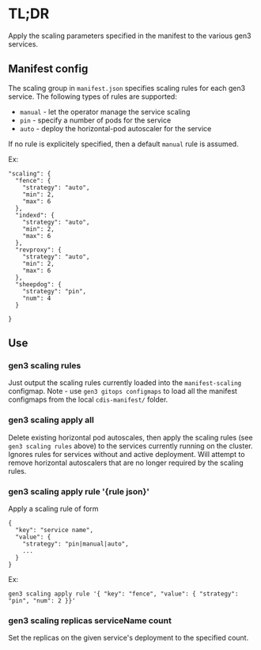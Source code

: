 # TL;DR

Apply the scaling parameters specified in the manifest to the
various gen3 services.

## Manifest config

The scaling group in `manifest.json` specifies
scaling rules for each gen3 service.  The following types of rules are supported:

* `manual` - let the operator manage the service scaling
* `pin` - specify a number of pods for the service
* `auto` - deploy the horizontal-pod autoscaler for the service

If no rule is explicitely
specified, then a default `manual` rule is assumed.

Ex:
```
"scaling": {
  "fence": {
    "strategy": "auto",
    "min": 2,
    "max": 6
  },
  "indexd": {
    "strategy": "auto",
    "min": 2,
    "max": 6
  },
  "revproxy": {
    "strategy": "auto",
    "min": 2,
    "max": 6
  },
  "sheepdog": {
    "strategy": "pin",
    "num": 4 
  }

}
```

## Use

### gen3 scaling rules

Just output the scaling rules currently loaded into the `manifest-scaling` configmap.
Note - use `gen3 gitops configmaps` to load all the manifest configmaps from the local `cdis-manifest/` folder.

### gen3 scaling apply all

Delete existing horizontal pod autoscales, then apply the scaling rules (see `gen3 scaling rules` above) to the services currently running on the cluster.  Ignores rules for services without and active deployment.  Will attempt to remove horizontal autoscalers that are no longer required by the scaling rules.

### gen3 scaling apply rule '{rule json}'

Apply a scaling rule of form
```
{
  "key": "service name",
  "value": {
    "strategy": "pin|manual|auto",
    ...
  }
}
```

Ex:
```
gen3 scaling apply rule '{ "key": "fence", "value": { "strategy": "pin", "num": 2 }}'
```

### gen3 scaling replicas serviceName count

Set the replicas on the given service's deployment to the specified count.
